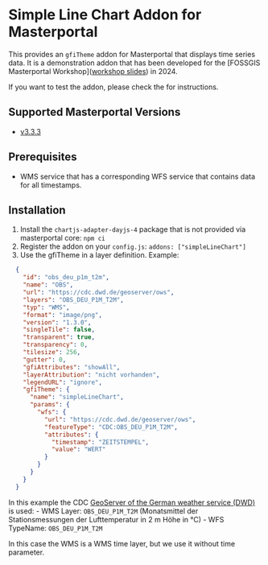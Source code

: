 # Simple Line Chart Addon for Masterportal

This provides an `gfiTheme` addon for Masterportal that displays time series data. It is a demonstration addon that has been developed for the [FOSSGIS Masterportal Workshop]([workshop slides](https://github.com/terrestris/masterportal-ws)) in 2024.

If you want to test the addon, please check the  for instructions.

## Supported Masterportal Versions

- [v3.3.3](https://bitbucket.org/geowerkstatt-hamburg/masterportal/src/v3.3.3/)

## Prerequisites

- WMS service that has a corresponding WFS service that contains data for all timestamps.

## Installation

1. Install the `chartjs-adapter-dayjs-4` package that is not provided via masterportal core: `npm ci`
2. Register the addon on your `config.js`: `addons: ["simpleLineChart"]`
3. Use the gfiTheme in a layer definition. Example:

```json
  {
    "id": "obs_deu_p1m_t2m",
    "name": "OBS",
    "url": "https://cdc.dwd.de/geoserver/ows",
    "layers": "OBS_DEU_P1M_T2M",
    "typ": "WMS",
    "format": "image/png",
    "version": "1.3.0",
    "singleTile": false,
    "transparent": true,
    "transparency": 0,
    "tilesize": 256,
    "gutter": 0,
    "gfiAttributes": "showAll",
    "layerAttribution": "nicht vorhanden",
    "legendURL": "ignore",
    "gfiTheme": {
      "name": "simpleLineChart",
      "params": {
        "wfs": {
          "url": "https://cdc.dwd.de/geoserver/ows",
          "featureType": "CDC:OBS_DEU_P1M_T2M",
          "attributes": {
            "timestamp": "ZEITSTEMPEL",
            "value": "WERT"
          }
        }
      }
    }
  }
```

In this example the CDC [GeoServer of the German weather service (DWD)](https://cdc.dwd.de/geoserver) is used:
    - WMS Layer: `OBS_DEU_P1M_T2M` (Monatsmittel der Stationsmessungen der Lufttemperatur in 2 m Höhe in °C)
    - WFS TypeName: `OBS_DEU_P1M_T2M`

In this case the WMS is a WMS time layer, but we use it without time parameter.
